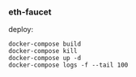 ### eth-faucet

deploy:
```
docker-compose build
docker-compose kill
docker-compose up -d
docker-compose logs -f --tail 100
```